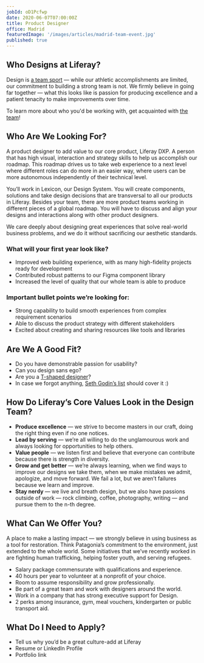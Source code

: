 ```yaml
---
jobId: oD1Pcfwp
date: 2020-06-07T07:00:00Z
title: Product Designer
office: Madrid
featuredImage: '/images/articles/madrid-team-event.jpg'
published: true
---
```


## Who Designs at Liferay?

Design is [a team sport](https://www.oreilly.com/ideas/12-qualities-of-effective-design-organizations) — while our athletic accomplishments are limited, our commitment to building a strong team is not. We firmly believe in going far together — what this looks like is passion for producing excellence and a patient tenacity to make improvements over time.

To learn more about who you'd be working with, get acquainted with [the team](/team)!

## Who Are We Looking For?

A product designer to add value to our core product, Liferay DXP. A person that has high visual, interaction and strategy skills to help us accomplish our roadmap. This roadmap drives us to take web experience to a next level where different roles can do more in an easier way, where users can be more autonomous independently of their technical level.

You’ll work in Lexicon, our Design System. You will create components, solutions and take design decisions that are transversal to all our products in Liferay. Besides your team, there are more product teams working in different pieces of a global roadmap. You will have to discuss and align your designs and interactions along with other product designers.

We care deeply about designing great experiences that solve real-world business problems, and we do it without sacrificing our aesthetic standards.

### What will your first year look like?

- Improved web building experience, with as many high-fidelity projects ready for development
- Contributed robust patterns to our Figma component library
- Increased the level of quality that our whole team is able to produce

### Important bullet points we’re looking for:

- Strong capability to build smooth experiences from complex requirement scenarios
- Able to discuss the product strategy with different stakeholders 
- Excited about creating and sharing resources like tools and libraries

## Are We A Good Fit?

-   Do you have demonstrable passion for usability?
-   Can you design sans ego?
-   Are you a [T-shaped designer](https://chiefexecutive.net/ideo-ceo-tim-brown-t-shaped-stars-the-backbone-of-ideoaes-collaborative-culture__trashed/)?
-   In case we forgot anything, [Seth Godin’s list](https://seths.blog/2018/04/missing-from-your-job-office/) should cover it :)

## How Do Liferay’s Core Values Look in the Design Team?

-   **Produce excellence** — we strive to become masters in our craft, doing the right thing even if no one notices.
-   **Lead by serving** — we’re all willing to do the unglamourous work and always looking for opportunities to help others.
-   **Value people** — we listen first and believe that everyone can contribute because there is strength in diversity.
-   **Grow and get better** — we’re always learning, when we find ways to improve our designs we take them, when we make mistakes we admit, apologize, and move forward. We fail a lot, but we aren’t failures because we learn and improve.
-   **Stay nerdy** — we live and breath design, but we also have passions outside of work — rock climbing, coffee, photography, writing — and pursue them to the n-th degree.

## What Can We Offer You?

A place to make a lasting impact — we strongly believe in using business as a tool for restoration. Think Patagonia’s commitment to the environment, just extended to the whole world. Some initiatives that we’ve recently worked in are fighting human trafficking, helping foster youth, and serving refugees.

- Salary package commensurate with qualifications and experience.
- 40 hours per year to volunteer at a nonprofit of your choice.
- Room to assume responsibility and grow professionally.
- Be part of a great team and work with designers around the world.
- Work in a company that has strong executive support for Design.
- 2 perks among insurance, gym, meal vouchers, kindergarten or public transport aid.

## What Do I Need to Apply?

-   Tell us why you’d be a great culture-add at Liferay
-   Resume or LinkedIn Profile
-   Portfolio link
